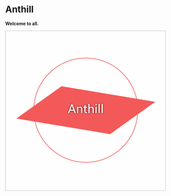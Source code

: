
# Anthill #

__Welcome to all.__

![image](https://raw.githubusercontent.com/WebUnion-core/anthill/master/anthill.gif)
